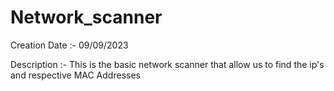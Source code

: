 # Network_scanner

Creation Date :- 09/09/2023

Description :- This is the basic network scanner that allow us to find the ip's and respective MAC Addresses 

